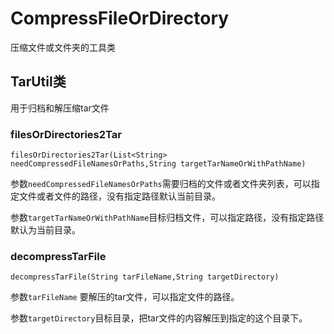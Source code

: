# CompressFileOrDirectory
压缩文件或文件夹的工具类

## TarUtil类
用于归档和解压缩tar文件

### filesOrDirectories2Tar
`filesOrDirectories2Tar(List<String> needCompressedFileNamesOrPaths,String targetTarNameOrWithPathName)`

参数`needCompressedFileNamesOrPaths`需要归档的文件或者文件夹列表，可以指定文件或者文件的路径，没有指定路径默认当前目录。

参数`targetTarNameOrWithPathName`目标归档文件，可以指定路径，没有指定路径默认为当前目录。
### decompressTarFile
`decompressTarFile(String tarFileName,String targetDirectory)`

参数`tarFileName` 要解压的tar文件，可以指定文件的路径。

参数`targetDirectory`目标目录，把tar文件的内容解压到指定的这个目录下。
